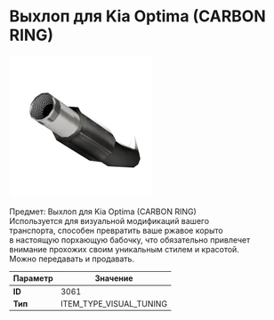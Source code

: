 # Выхлоп для Kia Optima (CARBON RING)

![Item Image](../img/3061.webp?raw=true)

Предмет: Выхлоп для Kia Optima (CARBON RING)<br>Используется для визуальной модификаций вашего<br>транспорта, способен превратить ваше ржавое корыто<br>в настоящую порхающую бабочку, что обязательно привлечет<br>внимание прохожих своим уникальным стилем и красотой.<br>Можно передавать и продавать.


| Параметр | Значение |
|----------|----------|
| **ID** | 3061 |
| **Тип** | ITEM_TYPE_VISUAL_TUNING |

